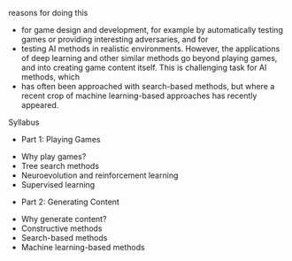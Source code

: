 reasons for doing this
  * for game design and development, for example by automatically testing games
    or providing interesting adversaries, and for 
  * testing AI methods in realistic environments.  However, the applications of
    deep learning and other similar methods go beyond playing games, and into
    creating game content itself. This is challenging task for AI methods,
    which 
* has often been approached with search-based methods, but where a recent crop
  of machine learning-based approaches has recently appeared.

Syllabus 

* Part 1: Playing Games
- Why play games?
- Tree search methods
- Neuroevolution and reinforcement learning
- Supervised learning

* Part 2: Generating Content
- Why generate content?
- Constructive methods
- Search-based methods
- Machine learning-based methods
